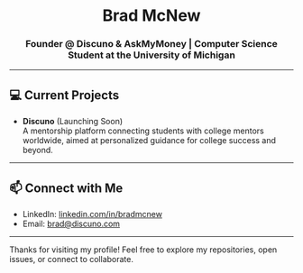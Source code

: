 <h1 align="center">Brad McNew</h1>
<h3 align="center">Founder @ Discuno & AskMyMoney | Computer Science Student at the University of Michigan</h3>

---

## 💻 Current Projects

- **Discuno** (Launching Soon)  
  A mentorship platform connecting students with college mentors worldwide, aimed at personalized guidance for college success and beyond.


---

## 📫 Connect with Me

- LinkedIn: [linkedin.com/in/bradmcnew](https://linkedin.com/in/bradmcnew)
- Email: [brad@discuno.com](brad@discuno.com)

---

Thanks for visiting my profile! Feel free to explore my repositories, open issues, or connect to collaborate.
